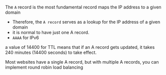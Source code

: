 
The `A` record is the most fundamental record
maps the IP address to a given domain
- Therefore, the `A record` serves as a lookup for the IP address of a given domain
- it is normal to have just one A record. 
- `AAAA` for IPv6

a value of 14400 for TTL means that if an A record gets updated, it takes 240 minutes (14400 seconds) to take effect.

Most websites have a single A record, but with multiple A records, you can implement round robin load balancing
